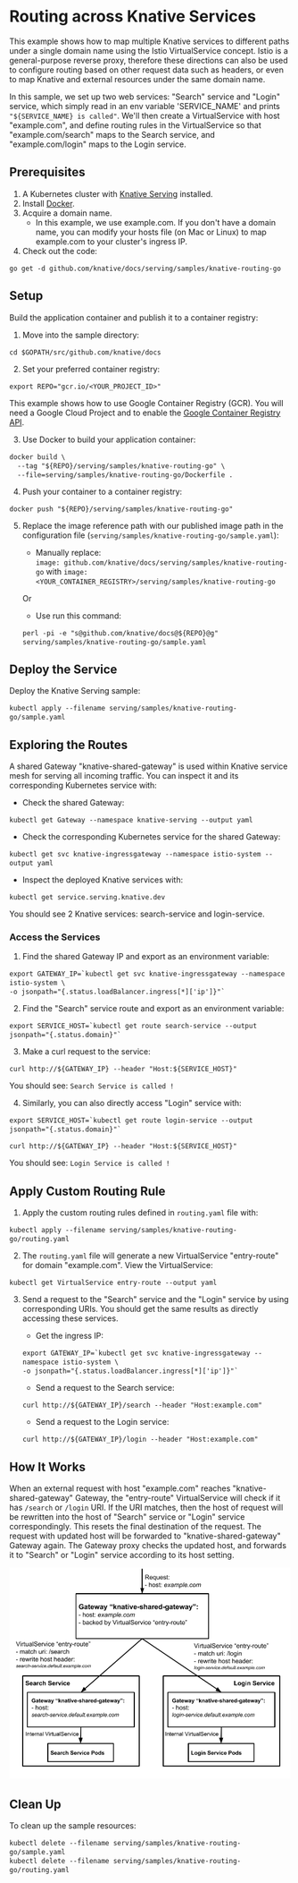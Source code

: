 # Routing across Knative Services

This example shows how to map multiple Knative services to different paths
under a single domain name using the Istio VirtualService concept.
Istio is a general-purpose reverse proxy, therefore these directions can also be
used to configure routing based on other request data such as headers, or even
to map Knative and external resources under the same domain name.

In this sample, we set up two web services: "Search" service and "Login"
service, which simply read in an env variable 'SERVICE_NAME' and prints
`"${SERVICE_NAME} is called"`. We'll then create a VirtualService with host
"example.com", and define routing rules in the VirtualService so that
"example.com/search" maps to the Search service, and "example.com/login" maps
to the Login service.

## Prerequisites

1. A Kubernetes cluster with [Knative Serving](https://github.com/knative/docs/blob/master/install/README.md) installed.
2. Install [Docker](https://docs.docker.com/get-started/#prepare-your-docker-environment).
3. Acquire a domain name.
    - In this example, we use example.com. If you don't have a domain name,
you can modify your hosts file (on Mac or Linux) to map example.com to your
cluster's ingress IP.
4. Check out the code:
```
go get -d github.com/knative/docs/serving/samples/knative-routing-go
```

## Setup

Build the application container and publish it to a container registry:

1. Move into the sample directory:  
```
cd $GOPATH/src/github.com/knative/docs
```

2. Set your preferred container registry:  
```
export REPO="gcr.io/<YOUR_PROJECT_ID>"
```
   This example shows how to use Google Container Registry (GCR). You will need a Google Cloud Project and to enable the [Google Container Registry
API](https://console.cloud.google.com/apis/library/containerregistry.googleapis.com).  

3. Use Docker to build your application container:  
```
docker build \
  --tag "${REPO}/serving/samples/knative-routing-go" \
  --file=serving/samples/knative-routing-go/Dockerfile .
```

4. Push your container to a container registry:  
```  
docker push "${REPO}/serving/samples/knative-routing-go"
```

5. Replace the image reference path with our published image path in the configuration file (`serving/samples/knative-routing-go/sample.yaml`):  
   * Manually replace:  
    `image: github.com/knative/docs/serving/samples/knative-routing-go` with `image: <YOUR_CONTAINER_REGISTRY>/serving/samples/knative-routing-go`  

    Or

   * Use run this command:  
    ```
    perl -pi -e "s@github.com/knative/docs@${REPO}@g" serving/samples/knative-routing-go/sample.yaml
    ```

## Deploy the Service

Deploy the Knative Serving sample:
```
kubectl apply --filename serving/samples/knative-routing-go/sample.yaml
```

## Exploring the Routes

A shared Gateway "knative-shared-gateway" is used within Knative service mesh
for serving all incoming traffic. You can inspect it and its corresponding Kubernetes
service with:

* Check the shared Gateway:
```
kubectl get Gateway --namespace knative-serving --output yaml
```

* Check the corresponding Kubernetes service for the shared Gateway:
```
kubectl get svc knative-ingressgateway --namespace istio-system --output yaml
```

* Inspect the deployed Knative services with:
```
kubectl get service.serving.knative.dev
```
You should see 2 Knative services: search-service and login-service.

### Access the Services  

1. Find the shared Gateway IP and export as an environment variable:  
```
export GATEWAY_IP=`kubectl get svc knative-ingressgateway --namespace istio-system \
-o jsonpath="{.status.loadBalancer.ingress[*]['ip']}"`
```

2. Find the "Search" service route and export as an environment variable:  
```
export SERVICE_HOST=`kubectl get route search-service --output jsonpath="{.status.domain}"`
```
3. Make a curl request to the service:  
```
curl http://${GATEWAY_IP} --header "Host:${SERVICE_HOST}"
```
You should see: `Search Service is called !`

4. Similarly, you can also directly access "Login" service with:  
```
export SERVICE_HOST=`kubectl get route login-service --output jsonpath="{.status.domain}"`
```
```
curl http://${GATEWAY_IP} --header "Host:${SERVICE_HOST}"
```
You should see: `Login Service is called !`

## Apply Custom Routing Rule

1. Apply the custom routing rules defined in `routing.yaml` file with:  
```
kubectl apply --filename serving/samples/knative-routing-go/routing.yaml
```

2. The `routing.yaml` file will generate a new VirtualService "entry-route" for
domain "example.com". View the VirtualService:  
```
kubectl get VirtualService entry-route --output yaml
```

3. Send a request to the "Search" service and the "Login" service by using
corresponding URIs. You should get the same results as directly accessing these services.  
    * Get the ingress IP:  
    ```
    export GATEWAY_IP=`kubectl get svc knative-ingressgateway --namespace istio-system \
    -o jsonpath="{.status.loadBalancer.ingress[*]['ip']}"`
    ```

    * Send a request to the Search service:  
    ```
    curl http://${GATEWAY_IP}/search --header "Host:example.com"
    ```

    * Send a request to the Login service:  
    ```
    curl http://${GATEWAY_IP}/login --header "Host:example.com"
    ```

## How It Works

When an external request with host "example.com" reaches
"knative-shared-gateway" Gateway, the "entry-route" VirtualService will check
if it has `/search` or `/login` URI. If the URI matches, then the host of
request will be rewritten into the host of "Search" service or "Login" service
correspondingly. This resets the final destination of the request.
The request with updated host will be forwarded to "knative-shared-gateway"
Gateway again. The Gateway proxy checks the updated host, and forwards it to
"Search" or "Login" service according to its host setting.

![Object model](images/knative-routing-sample-flow.png)


## Clean Up

To clean up the sample resources:
```
kubectl delete --filename serving/samples/knative-routing-go/sample.yaml
kubectl delete --filename serving/samples/knative-routing-go/routing.yaml
```
